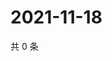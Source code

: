 # 2021-11-18

共 0 条

<!-- BEGIN WEIBO -->
<!-- 最后更新时间 Thu Nov 18 2021 22:08:22 GMT+0800 (China Standard Time) -->

<!-- END WEIBO -->
